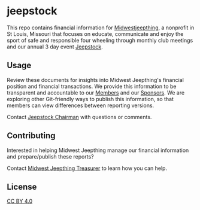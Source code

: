 # jeepstock

This repo contains financial information for [Midwestjeepthing](https://midwestjeepthing.com/), a nonprofit in St Louis, Missouri that focuses on educate, communicate and enjoy the sport of safe and responsible four wheeling through monthly club meetings and our annual 3 day event [Jeepstock](https://midwestjeepthing.com/event/jeepstock-2021/).

## Usage

Review these documents for insights into Midwest Jeepthing's financial position and financial transactions. We provide this information to be transparent and accountable to our [Members](https://midwestjeepthing.com/register/club-membership/) and our [Sponsors](https://midwestjeepthing.com/sponsors/). We are exploring other Git-friendly ways to publish this information, so that members can view differences between reporting versions.

Contact [Jeepstock Chairman](mailto:jeepstock@midwestjeepthing.com) with questions or comments.

## Contributing

Interested in helping Midwest Jeepthing manage our financial information and prepare/publish these reports?

Contact [Midwest Jeepthing Treasurer](mailto:treasurer@midwestjeepthing.com) to learn how you can help.

## License
[CC BY 4.0](https://creativecommons.org/licenses/by/4.0/)
